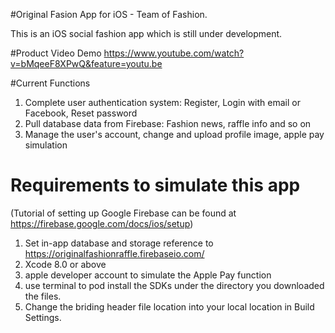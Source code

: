 #Original Fasion App for iOS - Team of Fashion.

This is an iOS social fashion app which is still under development. 

#Product Video Demo
https://www.youtube.com/watch?v=bMqeeF8XPwQ&feature=youtu.be

#Current Functions

1. Complete user authentication system: Register, Login with email or Facebook, Reset password
2. Pull database data from Firebase: Fashion news, raffle info and so on
3. Manage the user's account, change and upload profile image, apple pay simulation

# Requirements to simulate this app
(Tutorial of setting up Google Firebase can be found at https://firebase.google.com/docs/ios/setup)
1. Set in-app database and storage reference to https://originalfashionraffle.firebaseio.com/
2. Xcode 8.0 or above
3. apple developer account to simulate the Apple Pay function
4. use terminal to pod install the SDKs under the directory you downloaded the files.
5. Change the briding header file location into your local location in Build Settings.
